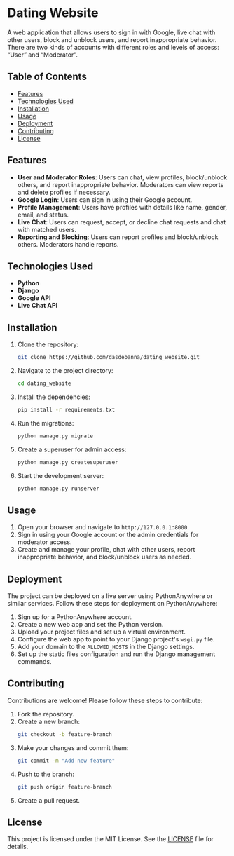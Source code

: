 # Dating Website

A web application that allows users to sign in with Google, live chat with other users, block and unblock users, and report inappropriate behavior. There are two kinds of accounts with different roles and levels of access: “User” and “Moderator”.

## Table of Contents
- [Features](#features)
- [Technologies Used](#technologies-used)
- [Installation](#installation)
- [Usage](#usage)
- [Deployment](#deployment)
- [Contributing](#contributing)
- [License](#license)

## Features
- **User and Moderator Roles**: Users can chat, view profiles, block/unblock others, and report inappropriate behavior. Moderators can view reports and delete profiles if necessary.
- **Google Login**: Users can sign in using their Google account.
- **Profile Management**: Users have profiles with details like name, gender, email, and status.
- **Live Chat**: Users can request, accept, or decline chat requests and chat with matched users.
- **Reporting and Blocking**: Users can report profiles and block/unblock others. Moderators handle reports.

## Technologies Used
- **Python**
- **Django**
- **Google API**
- **Live Chat API**

## Installation
1. Clone the repository:
    ```bash
    git clone https://github.com/dasdebanna/dating_website.git
    ```
2. Navigate to the project directory:
    ```bash
    cd dating_website
    ```
3. Install the dependencies:
    ```bash
    pip install -r requirements.txt
    ```
4. Run the migrations:
    ```bash
    python manage.py migrate
    ```
5. Create a superuser for admin access:
    ```bash
    python manage.py createsuperuser
    ```
6. Start the development server:
    ```bash
    python manage.py runserver
    ```

## Usage
1. Open your browser and navigate to `http://127.0.0.1:8000`.
2. Sign in using your Google account or the admin credentials for moderator access.
3. Create and manage your profile, chat with other users, report inappropriate behavior, and block/unblock users as needed.

## Deployment
The project can be deployed on a live server using PythonAnywhere or similar services. Follow these steps for deployment on PythonAnywhere:
1. Sign up for a PythonAnywhere account.
2. Create a new web app and set the Python version.
3. Upload your project files and set up a virtual environment.
4. Configure the web app to point to your Django project's `wsgi.py` file.
5. Add your domain to the `ALLOWED_HOSTS` in the Django settings.
6. Set up the static files configuration and run the Django management commands.

## Contributing
Contributions are welcome! Please follow these steps to contribute:
1. Fork the repository.
2. Create a new branch:
    ```bash
    git checkout -b feature-branch
    ```
3. Make your changes and commit them:
    ```bash
    git commit -m "Add new feature"
    ```
4. Push to the branch:
    ```bash
    git push origin feature-branch
    ```
5. Create a pull request.

## License
This project is licensed under the MIT License. See the [LICENSE](LICENSE) file for details.
